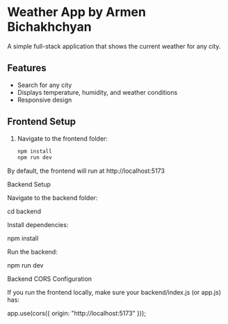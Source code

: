 # Weather App by Armen Bichakhchyan

A simple full-stack application that shows the current weather for any city.

## Features
- Search for any city
- Displays temperature, humidity, and weather conditions
- Responsive design

## Frontend Setup
1. Navigate to the frontend folder:
   ```bash
   npm install
   npm run dev
By default, the frontend will run at http://localhost:5173 

Backend Setup

Navigate to the backend folder:

cd backend


Install dependencies:

npm install


Run the backend:

npm run dev

Backend CORS Configuration

If you run the frontend locally, make sure your backend/index.js (or app.js) has:

app.use(cors({
    origin: "http://localhost:5173"
}));
